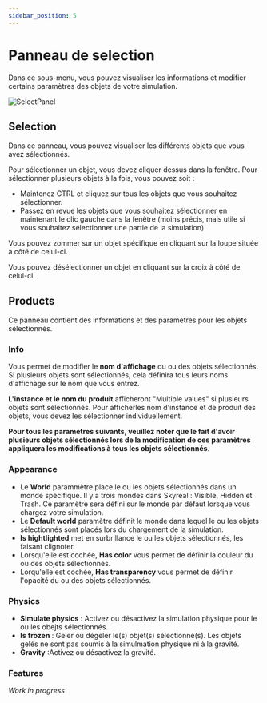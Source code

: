 ```yaml
---
sidebar_position: 5
---
```


# Panneau de selection

Dans ce sous-menu, vous pouvez visualiser les informations et modifier certains paramètres des objets de votre simulation.

![SelectPanel](/img/manuel-vr-user/manip-pc/intDeskMRSelect.png)

## Selection

Dans ce panneau, vous pouvez visualiser les différents objets que vous avez sélectionnés.

Pour sélectionner un objet, vous devez cliquer dessus dans la fenêtre. Pour sélectionner plusieurs objets à la fois, vous pouvez soit :

- Maintenez CTRL et cliquez sur tous les objets que vous souhaitez sélectionner.
- Passez en revue les objets que vous souhaitez sélectionner en maintenant le clic gauche dans la fenêtre (moins précis, mais utile si vous souhaitez sélectionner une partie de la simulation).

Vous pouvez zommer sur un objet spécifique en cliquant sur la loupe située à côté de celui-ci.

Vous pouvez désélectionner un objet en cliquant sur la croix à côté de celui-ci.

## Products

Ce panneau contient des informations et des paramètres pour les objets sélectionnés.

### Info

Vous permet de modifier le **nom d'affichage** du ou des objets sélectionnés. Si plusieurs objets sont sélectionnés, cela définira tous leurs noms d'affichage sur le nom que vous entrez.

**L'instance et le nom du produit** afficheront "Multiple values" si plusieurs objets sont sélectionnés. Pour afficherles nom d'instance et de produit des objets, vous devez les sélectionner individuellement.

**Pour tous les paramètres suivants, veuillez noter que le fait d'avoir plusieurs objets sélectionnés lors de la modification de ces paramètres appliquera les modifications à tous les objets sélectionnés**.

### Appearance

- Le **World** parammètre place le ou les objets sélectionnés dans un monde spécifique. Il y a trois mondes dans Skyreal : Visible, Hidden et Trash. Ce paramètre sera défini sur le monde par défaut lorsque vous chargez votre simulation.
- Le **Default world** paramètre définit le monde dans lequel le ou les objets sélectionnés sont placés lors du chargement de la simulation.
- **Is hightlighted** met en surbrillance le ou les objets sélectionnés, les faisant clignoter.
- Lorsqu'elle est cochée, **Has color** vous permet de définir la couleur du ou des objets sélectionnés.
- Lorqu'elle est cochée, **Has transparency** vous permet de définir l'opacité du ou des objets sélectionnés.

### Physics

- **Simulate physics** : Activez ou désactivez la simulation physique pour le ou les obejts sélectionnés.
- **Is frozen** : Geler ou dégeler le(s) objet(s) sélectionné(s). Les objets gelés ne sont pas soumis à la simulmation physique ni à la gravité.
- **Gravity** :Activez ou désactivez la gravité.

### Features

_Work in progress_
